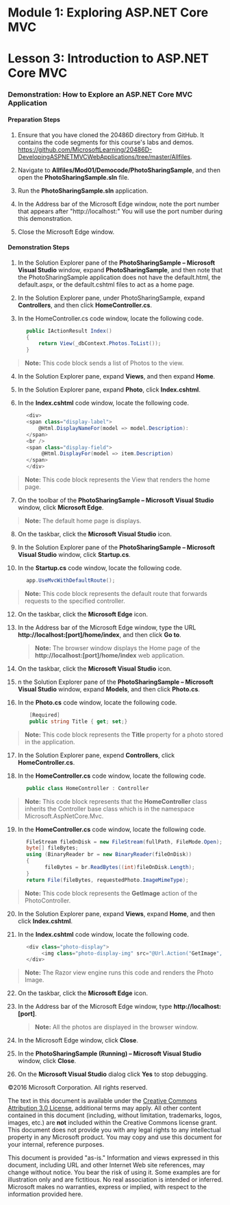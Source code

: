 ﻿

# Module 1: Exploring ASP.NET Core MVC

# Lesson 3: Introduction to ASP.NET Core MVC 

### Demonstration: How to Explore an ASP.NET Core MVC Application

#### Preparation Steps 

1. Ensure that you have cloned the 20486D directory from GitHub. It contains the code segments for this course's labs and demos. https://github.com/MicrosoftLearning/20486D-DevelopingASPNETMVCWebApplications/tree/master/Allfiles.

2. Navigate to **Allfiles/Mod01/Democode/PhotoSharingSample**, and then open the **PhotoSharingSample.sln** file.

3. Run the **PhotoSharingSample.sln** application.

4. In the Address bar of the Microsoft Edge window, note the port number that appears after "http://localhost:" You will use the port number during this demonstration.

5. Close the Microsoft Edge window.

#### Demonstration Steps

1. In the Solution Explorer pane of the **PhotoSharingSample – Microsoft Visual Studio** window, expand **PhotoSharingSample**, and then note that the PhotoSharingSample application does not have the default.html, the default.aspx, or the default.cshtml files to act as a home page.

2. In the Solution Explorer pane, under PhotoSharingSample, expand **Controllers**, and then click **HomeController.cs**.

3. In the HomeController.cs code window, locate the following code.

  ```cs
        public IActionResult Index()
        {
            return View(_dbContext.Photos.ToList());
        }
```
>**Note:** This code block sends a list of Photos to the view. 

4. In the Solution Explorer pane, expand **Views**, and then expand **Home**.

5. In the Solution Explorer pane, expand **Photo**, click **Index.cshtml**.

6. In the **Index.cshtml** code window, locate the following code.

  ```cs
        <div>
        <span class="display-label">
            @Html.DisplayNameFor(model => model.Description):
        </span>
        <br />
        <span class="display-field">
             @Html.DisplayFor(model => item.Description)
        </span>
        </div>
```
>**Note:** This code block represents the View that renders the home page.

7. On the toolbar of the **PhotoSharingSample – Microsoft Visual Studio** window, click **Microsoft Edge**.

>**Note:** The default home page is displays.

8. On the taskbar, click the **Microsoft Visual Studio** icon.

9. In the Solution Explorer pane of the **PhotoSharingSample – Microsoft Visual Studio** window,  click **Startup.cs**.

11. In the **Startup.cs** code window, locate the following code.

  ```cs
        app.UseMvcWithDefaultRoute();
```

>**Note:** This code block represents the default route that forwards requests to the specified controller.

12. On the taskbar, click the **Microsoft Edge** icon.

13. In the Address bar of the Microsoft Edge window, type the URL **http://localhost:[port]/home/index**, and then click **Go to**.

    >**Note:** The browser window displays the Home page of the **http://localhost:[port]/home/index** web application.

14. On the taskbar, click the **Microsoft Visual Studio** icon.

15. n the Solution Explorer pane of the **PhotoSharingSample – Microsoft Visual Studio** window, expand **Models**, and then click **Photo.cs**.

16. In the **Photo.cs** code window, locate the following code.
 ```cs
        [Required]
        public string Title { get; set;}
```
   >**Note:** This code block represents the **Title** property for a photo stored in the application.

17. In the Solution Explorer pane, expend **Controllers**, click **HomeController.cs**.

18. In the **HomeController.cs** code window, locate the following code.

  ```cs
        public class HomeController : Controller
```
   >**Note:** This code block represents that the **HomeController** class inherits the Controller  base  class which is in the namespace Microsoft.AspNetCore.Mvc.

19. In the **HomeController.cs** code window, locate the following code.

  ```cs
        FileStream fileOnDisk = new FileStream(fullPath, FileMode.Open);
        byte[] fileBytes;
        using (BinaryReader br = new BinaryReader(fileOnDisk))
        {
              fileBytes = br.ReadBytes((int)fileOnDisk.Length);
        }
        return File(fileBytes, requestedPhoto.ImageMimeType);
```
   >**Note:** This code block represents the **GetImage** action of the PhotoController.

20. In the Solution Explorer pane, expand **Views**, expand **Home**, and then click **Index.cshtml**.

21. In the **Index.cshtml** code window, locate the following code.

  ```cs
        <div class="photo-display">
             <img class="photo-display-img" src="@Url.Action("GetImage", "Home", new { PhotoId = item.PhotoID })" />
        </div>
```
>**Note:**  The Razor view engine runs this code and renders the Photo Image.

22. On the taskbar, click the **Microsoft Edge** icon.

23. In the Address bar of the Microsoft Edge window, type **http://localhost:[port]**.

    >**Note:** All the photos are displayed in the browser window. 

24. In the Microsoft Edge window, click **Close**.

25. In the **PhotoSharingSample (Running) – Microsoft Visual Studio** window, click **Close**.

26. On the **Microsoft Visual Studio** dialog click **Yes** to stop debugging.

©2016 Microsoft Corporation. All rights reserved.

The text in this document is available under the  [Creative Commons Attribution 3.0 License](https://creativecommons.org/licenses/by/3.0/legalcode), additional terms may apply. All other content contained in this document (including, without limitation, trademarks, logos, images, etc.) are  **not**  included within the Creative Commons license grant. This document does not provide you with any legal rights to any intellectual property in any Microsoft product. You may copy and use this document for your internal, reference purposes.

This document is provided &quot;as-is.&quot; Information and views expressed in this document, including URL and other Internet Web site references, may change without notice. You bear the risk of using it. Some examples are for illustration only and are fictitious. No real association is intended or inferred. Microsoft makes no warranties, express or implied, with respect to the information provided here.
